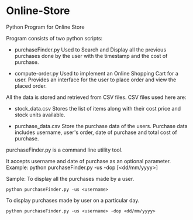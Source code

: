 # Online-Store
Python Program for Online Store

Program consists of two python scripts:

 - purchaseFinder.py
   Used to Search and Display all the previous purchases done by the user with the timestamp and the cost of purchase.

 - compute-order.py
   Used to implement an Online Shopping Cart for a user. Provides an interface for the user to place order and view the placed order.  

All the data is stored and retrieved from CSV files. CSV files used here are:
 
 - stock_data.csv 
   Stores the list of items along with their cost price and stock units available. 

 - purchase_data.csv
   Store the purchase data of the users. Purchase data includes username, user's order, date of purchase and total cost of purchase.

purchaseFinder.py is a command line utility tool.

 It accepts username and date of purchase as an optional parameter.
 Example: 
 python purchaseFinder.py -us <username> -dop [<dd/mm/yyyy>] 

 Sample: 
 To display all the purchases made by a user.

    python purchaseFinder.py -us <username>

 To display purchases made by user on a particular day.
  
    python purchaseFinder.py -us <username> -dop <dd/mm/yyyy>

